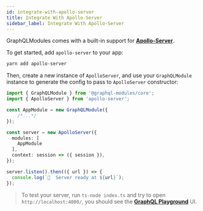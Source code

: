 ```yaml
---
id: integrate-with-apollo-server
title: Integrate With Apollo-Server
sidebar_label: Integrate With Apollo-Server
---
```


GraphQLModules comes with a built-in support for **[Apollo-Server](https://www.apollographql.com/docs/apollo-server/getting-started.html)**.

To get started, add `apollo-server` to your app:

```bash
yarn add apollo-server
```

Then, create a new instance of `ApolloServer`, and use your `GraphQLModule` instance to generate the config to pass to `ApolloServer` constructor:

```typescript
import { GraphQLModule } from '@graphql-modules/core';
import { ApolloServer } from 'apollo-server';

const AppModule = new GraphQLModule({
    /*...*/
});

const server = new ApolloServer({
  modules: [
    AppModule
  ],
  context: session => ({ session }),
});

server.listen().then(({ url }) => {
  console.log(`🚀  Server ready at ${url}`);
});
```

> To test your server, run `ts-node index.ts` and try to open `http://localhost:4000/`, you should see the **[GraphQL Playground](https://github.com/prismagraphql/graphql-playground)** UI.

